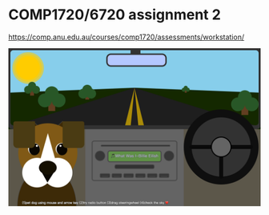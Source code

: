 # COMP1720/6720 assignment 2

https://comp.anu.edu.au/courses/comp1720/assessments/workstation/

![Image](https://github.com/yuma-tietiedaxiang/RoadTrip/raw/main/thumbnail.png)